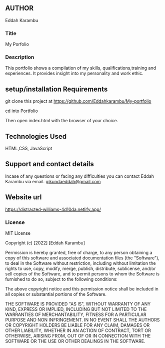 ## AUTHOR
Eddah Karambu

### Title
My Porfolio

### Description
This portfolio shows a compilation of my skills, qualifications,training and experiences.
It provides insight into my personality and work ethic.



## setup/installation Requirements
git clone this project at https://github.com/Eddahkarambu/My-portfolio


cd into Portfolio


Then open index.html with the browser of your choice.



## Technologies Used
HTML,CSS, JavaScript

## Support and contact details
Incase of any questions or facing any difficulties you can contact Eddah Karambu via email.
gikundaeddah@gmail.com

## Website url
https://distracted-williams-4d10da.netlify.app/



### License
MIT License

Copyright (c) [2022] [Eddah Karambu]

Permission is hereby granted, free of charge, to any person obtaining a copy
of this software and associated documentation files (the "Software"), to deal
in the Software without restriction, including without limitation the rights
to use, copy, modify, merge, publish, distribute, sublicense, and/or sell
copies of the Software, and to permit persons to whom the Software is
furnished to do so, subject to the following conditions:

The above copyright notice and this permission notice shall be included in all
copies or substantial portions of the Software.

THE SOFTWARE IS PROVIDED "AS IS", WITHOUT WARRANTY OF ANY KIND, EXPRESS OR
IMPLIED, INCLUDING BUT NOT LIMITED TO THE WARRANTIES OF MERCHANTABILITY,
FITNESS FOR A PARTICULAR PURPOSE AND NON INFRINGEMENT. IN NO EVENT SHALL THE
AUTHORS OR COPYRIGHT HOLDERS BE LIABLE FOR ANY CLAIM, DAMAGES OR OTHER
LIABILITY, WHETHER IN AN ACTION OF CONTRACT, TORT OR OTHERWISE, ARISING FROM,
OUT OF OR IN CONNECTION WITH THE SOFTWARE OR THE USE OR OTHER DEALINGS IN THE
SOFTWARE.